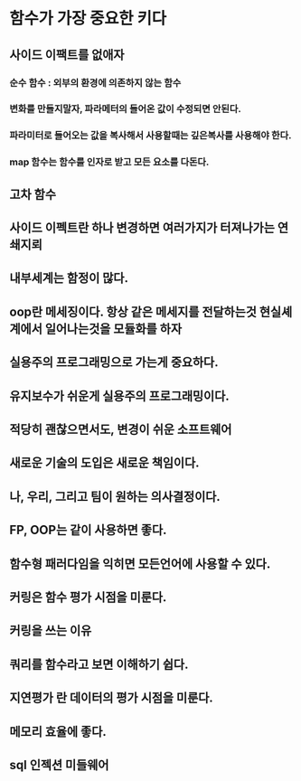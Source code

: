 # 함수가 가장 중요한 키다
## 사이드 이팩트를 없애자
### 순수 함수 : 외부의 환경에 의존하지 않는 함수
### 변화를 만들지말자, 파라메터의 들어온 값이 수정되면 안된다.
### 파라미터로 들어오는 값을 복사해서 사용할때는 깊은복사를 사용해야 한다.
### map 함수는 함수를 인자로 받고 모든 요소를 다돈다.
## 고차 함수
## 사이드 이펙트란 하나 변경하면 여러가지가 터져나가는 연쇄지뢰
## 내부세계는 함정이 많다.
## oop란 메세징이다. 항상 같은 메세지를 전달하는것 현실셰계에서 일어나는것을 모듈화를 하자
## 실용주의 프로그래밍으로 가는게 중요하다.
## 유지보수가 쉬운게 실용주의 프로그래밍이다.
## 적당히 괜찮으면서도, 변경이 쉬운 소프트웨어
## 새로운 기술의 도입은 새로운 책임이다.
## 나, 우리, 그리고 팀이 원하는 의사결정이다.
## FP, OOP는 같이 사용하면 좋다.
## 함수형 패러다임을 익히면 모든언어에 사용할 수 있다.
## 커링은 함수 평가 시점을 미룬다.
## 커링을 쓰는 이유
## 쿼리를 함수라고 보면 이해하기 쉽다.
## 지연평가 란 데이터의 평가 시점을 미룬다.
## 메모리 효율에 좋다.
## sql 인젝션 미들웨어